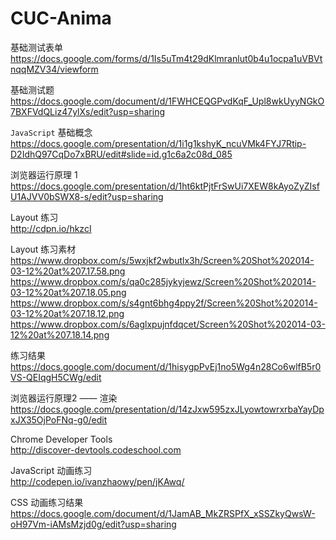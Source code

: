 CUC-Anima
=========
基础测试表单   
<https://docs.google.com/forms/d/1Is5uTm4t29dKlmranlut0b4u1ocpa1uVBVtnqqMZV34/viewform> 

基础测试题  
<https://docs.google.com/document/d/1FWHCEQGPvdKqF_Upl8wkUyyNGkO7BXFVdQLiz47ylXs/edit?usp=sharing>

`JavaScript` 基础概念  
<https://docs.google.com/presentation/d/1i1g1kshyK_ncuVMk4FYJ7Rtip-D2IdhQ97CqDo7xBRU/edit#slide=id.g1c6a2c08d_085>  

浏览器运行原理 1  
<https://docs.google.com/presentation/d/1ht6ktPjtFrSwUi7XEW8kAyoZyZIsfU1AJVV0bSWX8-s/edit?usp=sharing>  

Layout 练习  
<http://cdpn.io/hkzcI>  

Layout 练习素材  
<https://www.dropbox.com/s/5wxjkf2wbutlx3h/Screen%20Shot%202014-03-12%20at%207.17.58.png>  
<https://www.dropbox.com/s/qa0c285jykyjewz/Screen%20Shot%202014-03-12%20at%207.18.05.png>  
<https://www.dropbox.com/s/s4gnt6bhg4ppy2f/Screen%20Shot%202014-03-12%20at%207.18.12.png>  
<https://www.dropbox.com/s/6aglxpujnfdqcet/Screen%20Shot%202014-03-12%20at%207.18.14.png>  

练习结果  
<https://docs.google.com/document/d/1hisygpPvEj1no5Wg4n28Co6wlfB5r0VS-QEIqgH5CWg/edit>  

浏览器运行原理2 —— 渲染  
<https://docs.google.com/presentation/d/14zJxw595zxJLyowtowrxrbaYayDpxJX35OjPoFNq-g0/edit>  

Chrome Developer Tools  
<http://discover-devtools.codeschool.com>  

JavaScript 动画练习  
<http://codepen.io/ivanzhaowy/pen/jKAwq/>  

CSS 动画练习结果  
<https://docs.google.com/document/d/1JamAB_MkZRSPfX_xSSZkyQwsW-oH97Vm-iAMsMzjd0g/edit?usp=sharing>
